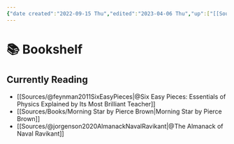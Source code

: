 ```yaml
---
{"date created":"2022-09-15 Thu","edited":"2023-04-06 Thu","up":["[[Sources]]"],"dg-publish":true,"permalink":"/atlas/bookshelf/","dgPassFrontmatter":true}
---
```


# 📚 Bookshelf

## Currently Reading

- [[Sources/@feynman2011SixEasyPieces\|@Six Easy Pieces: Essentials of Physics Explained by Its Most Brilliant Teacher]]
- [[Sources/Books/Morning Star by Pierce Brown\|Morning Star by Pierce Brown]]
- [[Sources/@jorgenson2020AlmanackNavalRavikant\|@The Almanack of Naval Ravikant]]